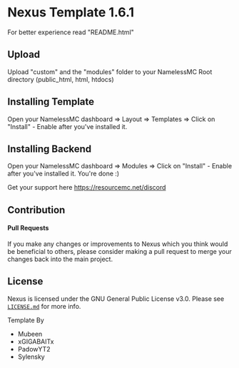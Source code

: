 # Nexus Template 1.6.1

For better experience read "README.html"

## Upload
Upload "custom" and the "modules" folder to your NamelessMC Root directory (public_html, html, htdocs)

## Installing Template
Open your NamelessMC dashboard => Layout => Templates => Click on "Install" - Enable after you've installed it.

## Installing Backend
Open your NamelessMC dashboard => Modules => Click on "Install" - Enable after you've installed it. You're done :)

Get your support here https://resourcemc.net/discord

## Contribution
#### Pull Requests
If you make any changes or improvements to Nexus which you think would be beneficial to others, please consider making a pull request to merge your changes back into the main project.

## License
Nexus is licensed under the GNU General Public License v3.0. Please see [`LICENSE.md`](https://github.com/GIGABAIT-Official/nexus/blob/main/LICENSE.md) for more info.

Template By
* Mubeen
* xGIGABAITx
* PadowYT2
* Sylensky
